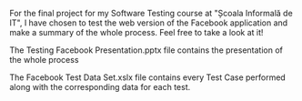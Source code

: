 For the final project for my Software Testing course at "Școala Informală de IT", I have chosen to test the web version of the Facebook application and make a summary of the whole process. 
Feel free to take a look at it!

The Testing Facebook Presentation.pptx file contains the presentation of the whole process

The Facebook Test Data Set.xslx file contains every Test Case performed along with the corresponding data for each test. 
